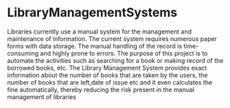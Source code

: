 # LibraryManagementSystems
Libraries currently use a manual system for the management and maintenance of information. The current system requires numerous paper forms with data storage. The manual handling of the record is time-consuming and highly prone to errors. The purpose of this project is to automate the activities such as searching for a book or making record of the borrowed books, etc. The Library Management System provides exact information about the number of books that are taken by the users, the number of books that are left,date of issue etc and it even calculates the fine automatically, thereby reducing the risk present in the manual management of libraries
